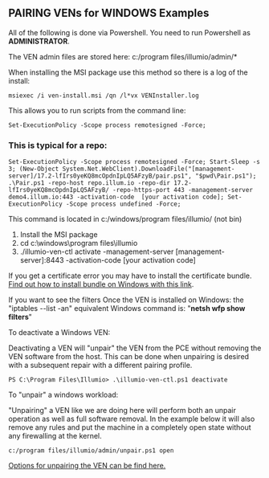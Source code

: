 ## PAIRING VENs for WINDOWS Examples

All of the following is done via Powershell. You need to run Powershell as **ADMINISTRATOR**.

The VEN admin files are stored here: c:/program files/illumio/admin/*

When installing the MSI package use this method so there is a log of the install:

```
msiexec /i ven-install.msi /qn /l*vx VENInstaller.log
```

This allows you to run scripts from the command line:

```
Set-ExecutionPolicy -Scope process remotesigned -Force;
```

### This is typical for a repo:

```
Set-ExecutionPolicy -Scope process remotesigned -Force; Start-Sleep -s 3; (New-Object System.Net.WebClient).DownloadFile("[management-server]/17.2-lfIrs0yeKQ8mcOpdnIpLQ5AFzyB/pair.ps1", "$pwd\Pair.ps1"); .\Pair.ps1 -repo-host repo.illum.io -repo-dir 17.2-lfIrs0yeKQ8mcOpdnIpLQ5AFzyB/ -repo-https-port 443 -management-server demo4.illum.io:443 -activation-code  [your activation code]; Set-ExecutionPolicy -Scope process undefined -Force;
```

This command is located in c:/windows/program files/illumio/   (not bin)

1. Install the MSI package
2. cd c:\windows\program files\illumio
3. ./illumio-ven-ctl activate -management-server [management-server]:8443 -activation-code  [your activation code]

If you get a certificate error you may have to install the certificate bundle. [Find out how to install bundle on Windows with this link](
http://www.thewindowsclub.com/manage-trusted-root-certificates-windows).

If you want to see the filters Once the VEN is installed on Windows: the "iptables --list -an" equivalent Windows command is: "**netsh wfp show filters**"

To deactivate a Windows VEN:

Deactivating a VEN will "unpair" the VEN from the PCE without removing the VEN software from the host. This can be done when unpairing is desired with a subsequent repair with a different pairing profile.

```
PS C:\Program Files\Illumio> .\illumio-ven-ctl.ps1 deactivate
```

To "unpair" a windows workload:

"Unpairing" a VEN like we are doing here will perform both an unpair operation as well as full software removal. In the example below it will also remove any rules and put the machine in a completely open state without any firewalling at the kernel.

```
c:/program files/illumio/admin/unpair.ps1 open
```
[Options for unpairing the VEN can be find here.](OPTIONSPAIR.md)